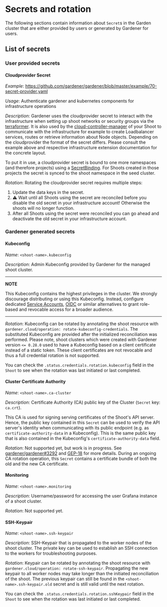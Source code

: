 # Secrets and rotation

The following sections contain information about `Secret`s in the Garden cluster that are either provided by users or
generated by Gardener for users.

## List of secrets

### User provided secrets

#### Cloudprovider Secret

*Example*: https://github.com/gardener/gardener/blob/master/example/70-secret-provider.yaml

*Usage*: Authenticate gardener and kubernetes components for infrastructure operations

*Description*: Gardener uses the cloudprovider secret to interact with the infrastructure when setting up shoot networks or security groups via the [terraformer](https://github.com/gardener/terraformer). It is also used by the [cloud-controller-manager](https://kubernetes.io/docs/concepts/architecture/cloud-controller/) of your Shoot to communicate with the infrastructure for example to create Loadbalancer services, routes or retrieve information about Node objects.
Depending on the cloudprovider the format of the secret differs. Please consult the example above and respective infrastructure extension documentation for the concrete layout.

To put it in use, a cloudprovider secret is bound to one more namespaces (and therefore projects) using a [SecretBinding](https://github.com/gardener/gardener/blob/master/example/80-secretbinding.yaml). For Shoots created in those projects the secret is synced to the shoot namespace in the seed cluster.

*Rotation*: Rotating the cloudprovider secret requires multiple steps:

1. Update the data keys in the secret.
2. :warning: Wait until all Shoots using the secret are reconciled before you disable the old secret in your infrastructure account! Otherwise the shoots will no longer function.
3. After all Shoots using the secret were reconciled you can go ahead and deactivate the old secret in your infrastructure account.

### Gardener generated secrets

#### Kubeconfig

*Name*: `<shoot-name>.kubeconfig`

*Description*: Admin Kubeconfig provided by Gardener for the managed shoot cluster.

---
**NOTE**

This Kubeconfig contains the highest privileges in the cluster. We strongly discourage distributing or using this Kubeconfig. 
Instead, configure dedicated [Service Accounts](https://kubernetes.io/docs/tasks/configure-pod-container/configure-service-account/),
[OIDC](https://kubernetes.io/docs/reference/access-authn-authz/authentication/#openid-connect-tokens) or similar alternatives
to grant role-based and revocable access for a broader audience.

---

*Rotation*: Kubeconfig can be rotated by annotating the shoot resource with `gardener.cloud/operation: rotate-kubeconfig-credentials`.
The substituted Kubeconfig are provided after the initialized reconciliation was performed. Please note, shoot clusters 
which were created with Gardener version `<= 0.28.0` used to have a Kubeconfig based on a client certificate instead of a static token.
These client certificates are not revocable and thus a full credential rotation is not supported.

You can check the `.status.credentials.rotation.kubeconfig` field in the `Shoot` to see when the rotation was last initiated or last completed.

#### Cluster Certificate Authority

*Name*: `<shoot-name>.ca-cluster`

*Description*: Certificate Authority (CA) public key of the Cluster (`Secret` key: `ca.crt`).

This CA is used for signing serving certificates of the Shoot's API server. Hence, the public key contained in this `Secret` can be used to verify the API server's identity when communicating with its public endpoint (e.g. as `certificate-authority-data` in a Kubeconfig).
This is the same public key that is also contained in the Kubeconfig's `certificate-authority-data` field.

*Rotation*: Not supported yet, but work is in progress. See [gardener/gardener#3292](https://github.com/gardener/gardener/issues/3292) and [GEP-18](https://github.com/gardener/gardener/blob/release-v1.42/docs/proposals/18-shoot-CA-rotation.md) for more details.
During an ongoing CA rotation operation, this `Secret` contains a certificate bundle of both the old and the new CA certificate.

#### Monitoring

*Name*: `<shoot-name>.monitoring`

*Description*: Username/password for accessing the user Grafana instance of a shoot cluster.

*Rotation*: Not supported yet.

#### SSH-Keypair

*Name*: `<shoot-name>.ssh-keypair`

*Description*: SSH-Keypair that is propagated to the worker nodes of the shoot cluster.
The private key can be used to establish an SSH connection to the workers for troubleshooting purposes.

*Rotation*: Keypair can be rotated by annotating the shoot resource with `gardener.cloud/operation: rotate-ssh-keypair`.
Propagating the new keypair to all worker nodes may take longer than the initiated reconciliation of the shoot.
The previous keypair can still be found in the `<shoot-name>.ssh-keypair.old` secret and is still valid until the next rotation. 

You can check the `.status.credentials.rotation.sshKeypair` field in the `Shoot` to see when the rotation was last initiated or last completed.
